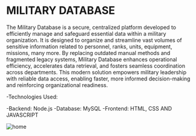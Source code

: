 # MILITARY DATABASE

The Military Database is a secure, centralized platform developed to efficiently manage and safeguard essential data within a military organization. It is designed to organize and streamline vast volumes of sensitive information related to personnel, ranks, units, equipment, missions, many more. By replacing outdated manual methods and fragmented legacy systems, Military Database enhances operational efficiency, accelerates data retrieval, and fosters seamless coordination across departments. This modern solution empowers military leadership with reliable data access, enabling faster, more informed decision-making and reinforcing organizational readiness.

-Technologies Used:

-Backend: Node.js
-Database: MySQL 
-Frontend: HTML, CSS AND JAVASCRIPT

![home](https://github.com/user-attachments/assets/e6ee7bd0-e99c-42a3-ade3-7669c7f6dea8)


